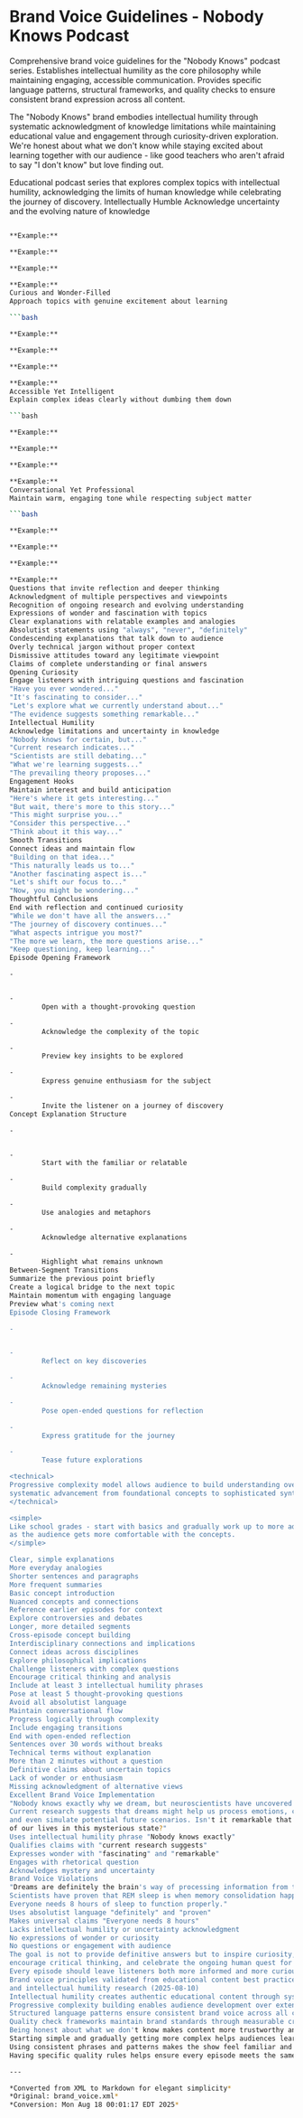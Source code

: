 # Brand Voice Guidelines - Nobody Knows Podcast


Comprehensive brand voice guidelines for the "Nobody Knows" podcast series. Establishes
intellectual humility as the core philosophy while maintaining engaging, accessible
communication. Provides specific language patterns, structural frameworks, and quality
checks to ensure consistent brand expression across all content.

<technical>
The "Nobody Knows" brand embodies intellectual humility through systematic acknowledgment
of knowledge limitations while maintaining educational value and engagement through
curiosity-driven exploration.
</technical>

<simple>
We're honest about what we don't know while staying excited about learning together
with our audience - like good teachers who aren't afraid to say "I don't know"
but love finding out.
</simple>

Educational podcast series that explores complex topics with intellectual humility,
acknowledging the limits of human knowledge while celebrating the journey of discovery.
Intellectually Humble
Acknowledge uncertainty and the evolving nature of knowledge

```bash

**Example:**

**Example:**

**Example:**

**Example:**
Curious and Wonder-Filled
Approach topics with genuine excitement about learning

```bash

**Example:**

**Example:**

**Example:**

**Example:**
Accessible Yet Intelligent
Explain complex ideas clearly without dumbing them down

```bash

**Example:**

**Example:**

**Example:**

**Example:**
Conversational Yet Professional
Maintain warm, engaging tone while respecting subject matter

```bash

**Example:**

**Example:**

**Example:**

**Example:**
Questions that invite reflection and deeper thinking
Acknowledgment of multiple perspectives and viewpoints
Recognition of ongoing research and evolving understanding
Expressions of wonder and fascination with topics
Clear explanations with relatable examples and analogies
Absolutist statements using "always", "never", "definitely"
Condescending explanations that talk down to audience
Overly technical jargon without proper context
Dismissive attitudes toward any legitimate viewpoint
Claims of complete understanding or final answers
Opening Curiosity
Engage listeners with intriguing questions and fascination
"Have you ever wondered..."
"It's fascinating to consider..."
"Let's explore what we currently understand about..."
"The evidence suggests something remarkable..."
Intellectual Humility
Acknowledge limitations and uncertainty in knowledge
"Nobody knows for certain, but..."
"Current research indicates..."
"Scientists are still debating..."
"What we're learning suggests..."
"The prevailing theory proposes..."
Engagement Hooks
Maintain interest and build anticipation
"Here's where it gets interesting..."
"But wait, there's more to this story..."
"This might surprise you..."
"Consider this perspective..."
"Think about it this way..."
Smooth Transitions
Connect ideas and maintain flow
"Building on that idea..."
"This naturally leads us to..."
"Another fascinating aspect is..."
"Let's shift our focus to..."
"Now, you might be wondering..."
Thoughtful Conclusions
End with reflection and continued curiosity
"While we don't have all the answers..."
"The journey of discovery continues..."
"What aspects intrigue you most?"
"The more we learn, the more questions arise..."
"Keep questioning, keep learning..."
Episode Opening Framework

-


-
        Open with a thought-provoking question

-
        Acknowledge the complexity of the topic

-
        Preview key insights to be explored

-
        Express genuine enthusiasm for the subject

-
        Invite the listener on a journey of discovery
Concept Explanation Structure

-


-
        Start with the familiar or relatable

-
        Build complexity gradually

-
        Use analogies and metaphors

-
        Acknowledge alternative explanations

-
        Highlight what remains unknown
Between-Segment Transitions
Summarize the previous point briefly
Create a logical bridge to the next topic
Maintain momentum with engaging language
Preview what's coming next
Episode Closing Framework

-


-
        Reflect on key discoveries

-
        Acknowledge remaining mysteries

-
        Pose open-ended questions for reflection

-
        Express gratitude for the journey

-
        Tease future explorations

<technical>
Progressive complexity model allows audience to build understanding over time through
systematic advancement from foundational concepts to sophisticated synthesis.
</technical>

<simple>
Like school grades - start with basics and gradually work up to more advanced ideas
as the audience gets more comfortable with the concepts.
</simple>

Clear, simple explanations
More everyday analogies
Shorter sentences and paragraphs
More frequent summaries
Basic concept introduction
Nuanced concepts and connections
Reference earlier episodes for context
Explore controversies and debates
Longer, more detailed segments
Cross-episode concept building
Interdisciplinary connections and implications
Connect ideas across disciplines
Explore philosophical implications
Challenge listeners with complex questions
Encourage critical thinking and analysis
Include at least 3 intellectual humility phrases
Pose at least 5 thought-provoking questions
Avoid all absolutist language
Maintain conversational flow
Progress logically through complexity
Include engaging transitions
End with open-ended reflection
Sentences over 30 words without breaks
Technical terms without explanation
More than 2 minutes without a question
Definitive claims about uncertain topics
Lack of wonder or enthusiasm
Missing acknowledgment of alternative views
Excellent Brand Voice Implementation
"Nobody knows exactly why we dream, but neuroscientists have uncovered fascinating clues.
Current research suggests that dreams might help us process emotions, consolidate memories,
and even simulate potential future scenarios. Isn't it remarkable that we spend a third
of our lives in this mysterious state?"
Uses intellectual humility phrase "Nobody knows exactly"
Qualifies claims with "current research suggests"
Expresses wonder with "fascinating" and "remarkable"
Engages with rhetorical question
Acknowledges mystery and uncertainty
Brand Voice Violations
"Dreams are definitely the brain's way of processing information from the day.
Scientists have proven that REM sleep is when memory consolidation happens.
Everyone needs 8 hours of sleep to function properly."
Uses absolutist language "definitely" and "proven"
Makes universal claims "Everyone needs 8 hours"
Lacks intellectual humility or uncertainty acknowledgment
No expressions of wonder or curiosity
No questions or engagement with audience
The goal is not to provide definitive answers but to inspire curiosity,
encourage critical thinking, and celebrate the ongoing human quest for understanding.
Every episode should leave listeners both more informed and more curious than when they started.
Brand voice principles validated from educational content best practices
and intellectual humility research (2025-08-10)
Intellectual humility creates authentic educational content through systematic uncertainty acknowledgment
Progressive complexity building enables audience development over extended series duration
Structured language patterns ensure consistent brand voice across all content
Quality check frameworks maintain brand standards through measurable criteria
Being honest about what we don't know makes content more trustworthy and engaging
Starting simple and gradually getting more complex helps audiences learn better
Using consistent phrases and patterns makes the show feel familiar and professional
Having specific quality rules helps ensure every episode meets the same standards

---

*Converted from XML to Markdown for elegant simplicity*
*Original: brand_voice.xml*
*Conversion: Mon Aug 18 00:01:17 EDT 2025*
